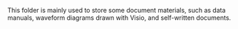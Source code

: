 This folder is mainly used to store some document materials, such as data manuals, waveform diagrams drawn with Visio, and self-written documents.
